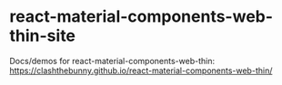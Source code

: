 # react-material-components-web-thin-site

Docs/demos for react-material-components-web-thin: https://clashthebunny.github.io/react-material-components-web-thin/
